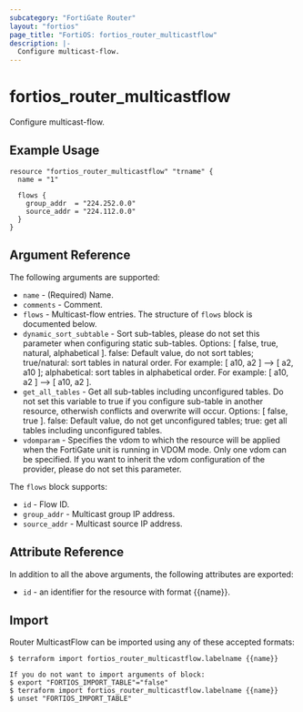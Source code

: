 ```yaml
---
subcategory: "FortiGate Router"
layout: "fortios"
page_title: "FortiOS: fortios_router_multicastflow"
description: |-
  Configure multicast-flow.
---
```


# fortios_router_multicastflow
Configure multicast-flow.

## Example Usage

```hcl
resource "fortios_router_multicastflow" "trname" {
  name = "1"

  flows {
    group_addr  = "224.252.0.0"
    source_addr = "224.112.0.0"
  }
}
```

## Argument Reference

The following arguments are supported:

* `name` - (Required) Name.
* `comments` - Comment.
* `flows` - Multicast-flow entries. The structure of `flows` block is documented below.
* `dynamic_sort_subtable` - Sort sub-tables, please do not set this parameter when configuring static sub-tables. Options: [ false, true, natural, alphabetical ]. false: Default value, do not sort tables; true/natural: sort tables in natural order. For example: [ a10, a2 ] --> [ a2, a10 ]; alphabetical: sort tables in alphabetical order. For example: [ a10, a2 ] --> [ a10, a2 ].
* `get_all_tables` - Get all sub-tables including unconfigured tables. Do not set this variable to true if you configure sub-table in another resource, otherwish conflicts and overwrite will occur. Options: [ false, true ]. false: Default value, do not get unconfigured tables; true: get all tables including unconfigured tables. 
* `vdomparam` - Specifies the vdom to which the resource will be applied when the FortiGate unit is running in VDOM mode. Only one vdom can be specified. If you want to inherit the vdom configuration of the provider, please do not set this parameter.

The `flows` block supports:

* `id` - Flow ID.
* `group_addr` - Multicast group IP address.
* `source_addr` - Multicast source IP address.


## Attribute Reference

In addition to all the above arguments, the following attributes are exported:
* `id` - an identifier for the resource with format {{name}}.

## Import

Router MulticastFlow can be imported using any of these accepted formats:
```
$ terraform import fortios_router_multicastflow.labelname {{name}}

If you do not want to import arguments of block:
$ export "FORTIOS_IMPORT_TABLE"="false"
$ terraform import fortios_router_multicastflow.labelname {{name}}
$ unset "FORTIOS_IMPORT_TABLE"
```
